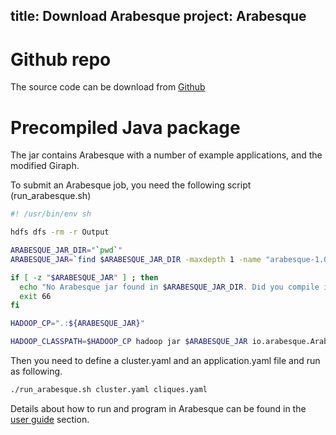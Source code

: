 title: Download Arabesque
project: Arabesque
---

# Github repo

The source code can be download from [Github](http://github/qcri/arabesque.io)

# Precompiled Java package

The jar contains Arabesque with a number of example applications, and the 
modified Giraph.

To submit an Arabesque job, you need the following script (run_arabesque.sh)
```bash
#! /usr/bin/env sh

hdfs dfs -rm -r Output

ARABESQUE_JAR_DIR="`pwd`"
ARABESQUE_JAR=`find $ARABESQUE_JAR_DIR -maxdepth 1 -name "arabesque-1.0-jar-with-dependencies.jar" | head -1`

if [ -z "$ARABESQUE_JAR" ] ; then
  echo "No Arabesque jar found in $ARABESQUE_JAR_DIR. Did you compile it?"
  exit 66
fi

HADOOP_CP=".:${ARABESQUE_JAR}"

HADOOP_CLASSPATH=$HADOOP_CP hadoop jar $ARABESQUE_JAR io.arabesque.ArabesqueRunner -y $@
```

Then you need to define a cluster.yaml and an application.yaml file and run as following.
```bash
./run_arabesque.sh cluster.yaml cliques.yaml
```

Details about how to run and program in Arabesque can be found in the [user guide](user_guide.html) section. 